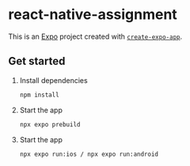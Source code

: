 # react-native-assignment

This is an [Expo](https://expo.dev) project created with [`create-expo-app`](https://www.npmjs.com/package/create-expo-app).

## Get started

1. Install dependencies

   ```bash
   npm install
   ```

2. Start the app

   ```bash
   npx expo prebuild
   ```

3. Start the app

   ```bash
   npx expo run:ios / npx expo run:android
   ```
